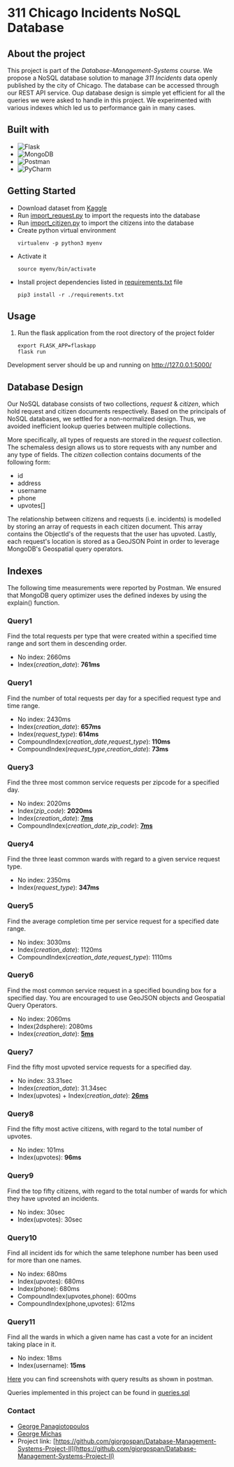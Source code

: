 # 311 Chicago Incidents NoSQL Database 

## About the project

This project is part of the _Database-Management-Systems_ course. We propose a NoSQL database solution to manage _311
Incidents_ data openly published by the city of Chicago. The database can be accessed through our REST API service.
Ouρ database design is simple yet efficient for all the queries we were asked to handle in this project. We experimented 
with various indexes which led us to performance gain in many cases.


## Built with

* ![Flask](https://img.shields.io/badge/flask-%23000.svg?style=for-the-badge&logo=flask&logoColor=white)
* ![MongoDB](https://img.shields.io/badge/MongoDB-%234ea94b.svg?style=for-the-badge&logo=mongodb&logoColor=white)
* ![Postman](https://img.shields.io/badge/Postman-FF6C37?style=for-the-badge&logo=postman&logoColor=white)
* ![PyCharm](https://img.shields.io/badge/pycharm-143?style=for-the-badge&logo=pycharm&logoColor=black&color=black&labelColor=green)


## Getting Started

* Download dataset from [Kaggle](https://www.kaggle.com/datasets/chicago/chicago-311-service-requests)
* Run [import_request.py](/import/import_request.py) to import the requests into the database
* Run [import_citizen.py](/import/import_citizen.py) to import the citizens into the database
* Create python virtual environment
   ```
   virtualenv -p python3 myenv
   ```
* Activate it
   ```
   source myenv/bin/activate
   ```
* Install project dependencies listed in [requirements.txt](requirements.txt) file
   ```
   pip3 install -r ./requirements.txt
   ```

## Usage

1. Run the flask application from the root directory of the project folder
    ```
    export FLASK_APP=flaskapp
    flask run
    ```
Development server should be up and running on http://127.0.0.1:5000/

## Database Design

Our NoSQL database consists of two collections, _request_ & _citizen_, which hold request and citizen documents respectively. 
Based on the principals of NoSQL databases, we settled for a non-normalized design. Thus, we avoided inefficient lookup queries between multiple collections. 

More specifically, all types of requests are stored in the _request_ collection. 
The schemaless design allows us to store requests with any number and any type of fields. 
The _citizen_ collection contains documents of the following form:
* id
* address
* username
* phone
* upvotes[]


The relationship between citizens and requests (i.e. incidents) is modelled by storing an array of requests in each citizen document. This array contains the ObjectId's of the requests that the user has upvoted.
Lastly, each request's location is stored as a  GeoJSON Point in order to leverage MongoDB's Geospatial query operators.


## Indexes

The following time measurements were reported by Postman. We ensured that MongoDB query optimizer uses the defined indexes 
by using the explain() function.

### Query1
Find the total requests per type that were created within a specified time range and sort them in descending order.

* No index: 2660ms
* Index(_creation_date_): **761ms**


### Query1  
Find the number of total requests per day for a specified request type and time range.  
* No index: 2430ms
* Index(_creation_date_): **657ms**
* Index(_request_type_): **614ms**
* CompoundIndex(_creation_date_,_request_type_): **110ms**
* CompoundIndex(_request_type_,_creation_date_): **73ms**

### Query3
Find the three most common service requests per zipcode for a specified day.
* No index: 2020ms
* Index(_zip_code_): **2020ms**
* Index(_creation_date_): <ins>**7ms**</ins>
* CompoundIndex(_creation_date_,_zip_code_): <ins>**7ms**</ins>

### Query4
Find the three least common wards with regard to a given service request type.
* No index: 2350ms
* Index(_request_type_): **347ms**

### Query5
Find the average completion time per service request for a specified date range.
* No index: 3030ms
* Index(_creation_date_): 1120ms
* CompoundIndex(_creation_date_,_request_type_): 1110ms


### Query6
Find the most common service request in a specified bounding box for a specified day. You are encouraged to use GeoJSON objects and Geospatial Query Operators.
* No index: 2060ms
* Index(2dsphere): 2080ms
* Index(_creation_date_): <ins>**5ms**</ins>

### Query7
Find the fifty most upvoted service requests for a specified day.
* No index: 33.31sec
* Index(_creation_date_): 31.34sec
* Index(upvotes) + Index(_creation_date_): <ins>**26ms**</ins>

### Query8
Find the fifty most active citizens, with regard to the total number of upvotes.
* No index: 101ms
* Index(upvotes): **96ms**


### Query9
Find the top fifty citizens, with regard to the total number of wards for which they have upvoted an incidents.
* No index: 30sec
* Index(upvotes): 30sec

### Query10
Find all incident ids for which the same telephone number has been used for more than one names.
* No index: 680ms
* Index(upvotes): 680ms
* Index(phone): 680ms
* CompoundIndex(upvotes,phone): 600ms
* CompoundIndex(phone,upvotes): 612ms


### Query11
Find all the wards in which a given name has cast a vote for an incident taking place in it.
* No index: 18ms
* Index(username): **15ms**


[Here](img/metrics) you can find screenshots with query results as shown in postman.

Queries implemented in this project can be found in [queries.sql](js/queries.js)

### Contact
- [George Panagiotopoulos](https://github.com/giorgospan)
- [George Michas](https://github.com/geooo109)
- Project link: [https://github.com/giorgospan/Database-Management-Systems-Project-II](https://github.com/giorgospan/Database-Management-Systems-Project-II)



 





